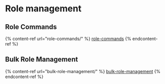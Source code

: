 # Role management

## Role Commands <a href="#role-commands" id="role-commands"></a>

{% content-ref url="role-commands/" %}
[role-commands](role-commands/)
{% endcontent-ref %}

## Bulk Role Management <a href="#bulk-role-management" id="bulk-role-management"></a>

{% content-ref url="bulk-role-management/" %}
[bulk-role-management](bulk-role-management/)
{% endcontent-ref %}
